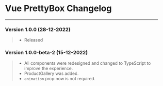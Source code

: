 # Vue PrettyBox Changelog

---

### Version 1.0.0 (28-12-2022)

> - Released

### Version 1.0.0-beta-2 (15-12-2022)

> - All components were redesigned and changed to TypeScript to improve the experience.
> - ProductGallery was added.
> - `animation` prop now is not required.
